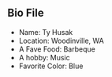 ## Bio File
* Name: Ty Husak
* Location: Woodinville, WA
* A Fave Food: Barbeque
* A hobby: Music
* Favorite Color: Blue
